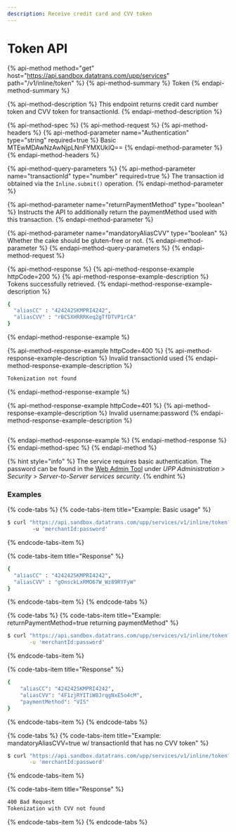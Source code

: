 ```yaml
---
description: Receive credit card and CVV token
---
```


# Token API

{% api-method method="get" host="https://api.sandbox.datatrans.com/upp/services" path="/v1/inline/token" %}
{% api-method-summary %}
Token
{% endapi-method-summary %}

{% api-method-description %}
This endpoint returns credit card number token and CVV token for transactionId.
{% endapi-method-description %}

{% api-method-spec %}
{% api-method-request %}
{% api-method-headers %}
{% api-method-parameter name="Authentication" type="string" required=true %}
Basic MTEwMDAwNzAwNjpLNnFYMXUkIQ==
{% endapi-method-parameter %}
{% endapi-method-headers %}

{% api-method-query-parameters %}
{% api-method-parameter name="transactionId" type="number" required=true %}
The transaction id obtained via the `Inline.submit()` operation.
{% endapi-method-parameter %}

{% api-method-parameter name="returnPaymentMethod" type="boolean" %}
Instructs the API to additionally return the paymentMethod used with this transaction.
{% endapi-method-parameter %}

{% api-method-parameter name="mandatoryAliasCVV" type="boolean" %}
Whether the cake should be gluten-free or not.
{% endapi-method-parameter %}
{% endapi-method-query-parameters %}
{% endapi-method-request %}

{% api-method-response %}
{% api-method-response-example httpCode=200 %}
{% api-method-response-example-description %}
Tokens successfully retrieved.
{% endapi-method-response-example-description %}

```bash
{
  "aliasCC" : "424242SKMPRI4242",
  "aliasCVV" : "rBC5XHRRRKeq2gTfDTVP1rCA"
}
```
{% endapi-method-response-example %}

{% api-method-response-example httpCode=400 %}
{% api-method-response-example-description %}
Invalid transactionId used
{% endapi-method-response-example-description %}

```javascript
Tokenization not found
```
{% endapi-method-response-example %}

{% api-method-response-example httpCode=401 %}
{% api-method-response-example-description %}
Invalid username:password
{% endapi-method-response-example-description %}

```javascript

```
{% endapi-method-response-example %}
{% endapi-method-response %}
{% endapi-method-spec %}
{% endapi-method %}

{% hint style="info" %}
The service requires basic authentication. The password can be found in the [Web Admin Tool](https://admin.sandbox.datatrans.com/) under _UPP Administration &gt; Security &gt; Server-to-Server services security_.
{% endhint %}

### Examples

{% code-tabs %}
{% code-tabs-item title="Example: Basic usage" %}
```bash
$ curl "https://api.sandbox.datatrans.com/upp/services/v1/inline/token?transactionId=170419151426624571" \ 
        -u 'merchantId:password'
```
{% endcode-tabs-item %}

{% code-tabs-item title="Response" %}
```bash
{
  "aliasCC" : "424242SKMPRI4242",
  "aliasCVV" : "gOnsckLxRMO67W_Wz89RYFyW"
}
```
{% endcode-tabs-item %}
{% endcode-tabs %}

{% code-tabs %}
{% code-tabs-item title="Example: returnPaymentMethod=true returning paymentMethod" %}
```bash
$ curl "https://api.sandbox.datatrans.com/upp/services/v1/inline/token?transactionId=170419151426624571&returnPaymentMethod=true" \
       -u 'merchantId:password'
```
{% endcode-tabs-item %}

{% code-tabs-item title="Response" %}
```bash
{
    "aliasCC": "424242SKMPRI4242",
    "aliasCVV": "4F1zjRYITiW8JrqgNxE5o4cM",
    "paymentMethod": "VIS"
}
```
{% endcode-tabs-item %}
{% endcode-tabs %}

{% code-tabs %}
{% code-tabs-item title="Example: mandatoryAliasCVV=true w/ transactionId that has no CVV token" %}
```bash
$ curl "https://api.sandbox.datatrans.com/upp/services/v1/inline/token?transactionId=170822090245534063&mandatoryAliasCVV=true" \
       -u 'merchantId:password'
```
{% endcode-tabs-item %}

{% code-tabs-item title="Response" %}
```bash
400 Bad Request
Tokenization with CVV not found
```
{% endcode-tabs-item %}
{% endcode-tabs %}




